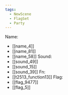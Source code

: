 ```yaml
---
tags:
  - NewScene
  - FlagSet
  - Party
---
```

Name:
- [[name_4]]
- [[name_81]]
- [[name_58]]
Sound:
- [[sound_49]]
- [[sound_15]]
- [[sound_39]]
Fn:
- [[t2513_function13]]
Flag:
- [[flag_9477]]
- [[flag_5]]
